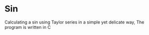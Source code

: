 # Sin
Calculating a sin using Taylor series in a simple yet delicate way,
The program is written in C 
